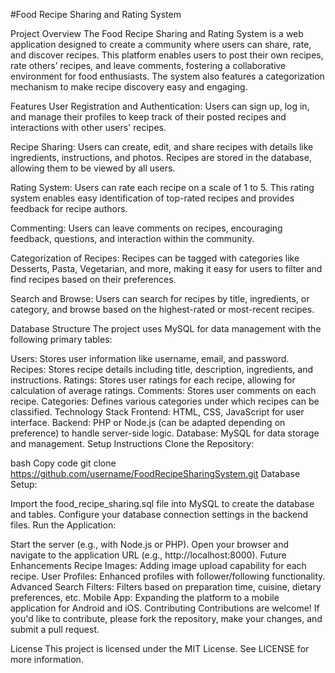 #Food Recipe Sharing and Rating System

Project Overview
The Food Recipe Sharing and Rating System is a web application designed to create a community where users can share, rate, and discover recipes. This platform enables users to post their own recipes, rate others’ recipes, and leave comments, fostering a collaborative environment for food enthusiasts. The system also features a categorization mechanism to make recipe discovery easy and engaging.

Features
User Registration and Authentication:
Users can sign up, log in, and manage their profiles to keep track of their posted recipes and interactions with other users' recipes.

Recipe Sharing:
Users can create, edit, and share recipes with details like ingredients, instructions, and photos. Recipes are stored in the database, allowing them to be viewed by all users.

Rating System:
Users can rate each recipe on a scale of 1 to 5. This rating system enables easy identification of top-rated recipes and provides feedback for recipe authors.

Commenting:
Users can leave comments on recipes, encouraging feedback, questions, and interaction within the community.

Categorization of Recipes:
Recipes can be tagged with categories like Desserts, Pasta, Vegetarian, and more, making it easy for users to filter and find recipes based on their preferences.

Search and Browse:
Users can search for recipes by title, ingredients, or category, and browse based on the highest-rated or most-recent recipes.

Database Structure
The project uses MySQL for data management with the following primary tables:

Users: Stores user information like username, email, and password.
Recipes: Stores recipe details including title, description, ingredients, and instructions.
Ratings: Stores user ratings for each recipe, allowing for calculation of average ratings.
Comments: Stores user comments on each recipe.
Categories: Defines various categories under which recipes can be classified.
Technology Stack
Frontend: HTML, CSS, JavaScript for user interface.
Backend: PHP or Node.js (can be adapted depending on preference) to handle server-side logic.
Database: MySQL for data storage and management.
Setup Instructions
Clone the Repository:

bash
Copy code
git clone https://github.com/username/FoodRecipeSharingSystem.git
Database Setup:

Import the food_recipe_sharing.sql file into MySQL to create the database and tables.
Configure your database connection settings in the backend files.
Run the Application:

Start the server (e.g., with Node.js or PHP).
Open your browser and navigate to the application URL (e.g., http://localhost:8000).
Future Enhancements
Recipe Images: Adding image upload capability for each recipe.
User Profiles: Enhanced profiles with follower/following functionality.
Advanced Search Filters: Filters based on preparation time, cuisine, dietary preferences, etc.
Mobile App: Expanding the platform to a mobile application for Android and iOS.
Contributing
Contributions are welcome! If you'd like to contribute, please fork the repository, make your changes, and submit a pull request.

License
This project is licensed under the MIT License. See LICENSE for more information.
